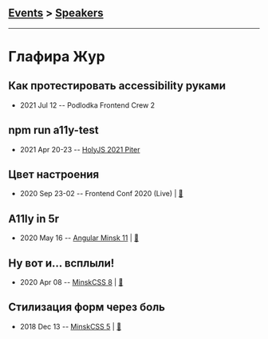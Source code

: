 ## [Events](../README.md) > [Speakers](../speakers.md)
---

# Глафира Жур

## Как протестировать accessibility руками
- 2021 Jul 12 -- Podlodka Frontend Crew 2    
## npm run a11y-test
- 2021 Apr 20-23 -- [HolyJS 2021 Piter](https://youtu.be/B1ZCMFJ-6rs)    
## Цвет настроения
- 2020 Sep 23-02 -- Frontend Conf 2020 (Live)  | [:notebook:](https://drive.google.com/file/d/1mNIzvFaSA6pXK-2_35v_tJzzzvL_DX6v/view)  
## A11ly in 5r
- 2020 May 16 -- [Angular Minsk 11](https://www.youtube.com/watch?v=xEO00Fz_5Us)  | [:notebook:](https://docs.google.com/presentation/d/1c3ub6vX1XH_oEAzykVIqqc5KPGtS50GuGbrjih22qEE)  
## Ну вот и… всплыли!
- 2020 Apr 08 -- [MinskCSS 8](https://youtu.be/BRbR0wXhO38?t=5787)  | [:notebook:](https://glafirazhur.github.io/popups-a11y/)  
## Стилизация форм через боль
- 2018 Dec 13 -- [MinskCSS 5](https://www.youtube.com/watch?v=jW0TKZAUAUU)  | [:notebook:](https://glafirazhur.github.io/formsthroughthepain/)  
